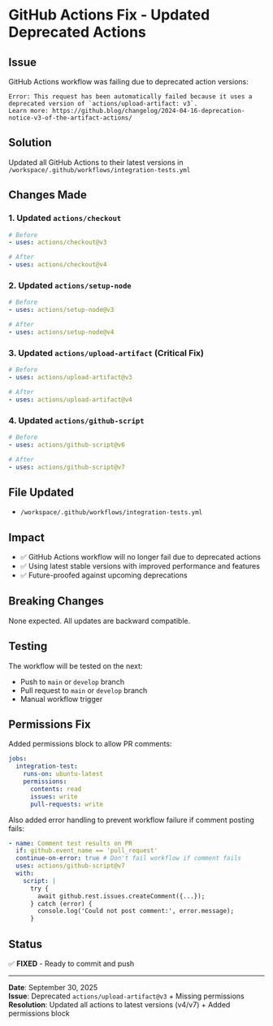 # GitHub Actions Fix - Updated Deprecated Actions

## Issue

GitHub Actions workflow was failing due to deprecated action versions:

```
Error: This request has been automatically failed because it uses a deprecated version of `actions/upload-artifact: v3`.
Learn more: https://github.blog/changelog/2024-04-16-deprecation-notice-v3-of-the-artifact-actions/
```

## Solution

Updated all GitHub Actions to their latest versions in `/workspace/.github/workflows/integration-tests.yml`

## Changes Made

### 1. Updated `actions/checkout`

```yaml
# Before
- uses: actions/checkout@v3

# After
- uses: actions/checkout@v4
```

### 2. Updated `actions/setup-node`

```yaml
# Before
- uses: actions/setup-node@v3

# After
- uses: actions/setup-node@v4
```

### 3. Updated `actions/upload-artifact` (Critical Fix)

```yaml
# Before
- uses: actions/upload-artifact@v3

# After
- uses: actions/upload-artifact@v4
```

### 4. Updated `actions/github-script`

```yaml
# Before
- uses: actions/github-script@v6

# After
- uses: actions/github-script@v7
```

## File Updated

- `/workspace/.github/workflows/integration-tests.yml`

## Impact

- ✅ GitHub Actions workflow will no longer fail due to deprecated actions
- ✅ Using latest stable versions with improved performance and features
- ✅ Future-proofed against upcoming deprecations

## Breaking Changes

None expected. All updates are backward compatible.

## Testing

The workflow will be tested on the next:

- Push to `main` or `develop` branch
- Pull request to `main` or `develop` branch
- Manual workflow trigger

## Permissions Fix

Added permissions block to allow PR comments:

```yaml
jobs:
  integration-test:
    runs-on: ubuntu-latest
    permissions:
      contents: read
      issues: write
      pull-requests: write
```

Also added error handling to prevent workflow failure if comment posting fails:

```yaml
- name: Comment test results on PR
  if: github.event_name == 'pull_request'
  continue-on-error: true # Don't fail workflow if comment fails
  uses: actions/github-script@v7
  with:
    script: |
      try {
        await github.rest.issues.createComment({...});
      } catch (error) {
        console.log('Could not post comment:', error.message);
      }
```

## Status

✅ **FIXED** - Ready to commit and push

---

**Date**: September 30, 2025  
**Issue**: Deprecated `actions/upload-artifact@v3` + Missing permissions  
**Resolution**: Updated all actions to latest versions (v4/v7) + Added permissions block
